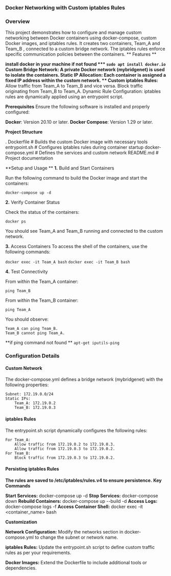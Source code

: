 ### Docker Networking with Custom iptables Rules ###
### Overview ###

This project demonstrates how to configure and manage custom networking between Docker containers using docker-compose, custom Docker images, and iptables rules. It creates two containers, Team_A and Team_B
, connected to a custom bridge network.
The iptables rules enforce specific communication policies between the containers.
** Features **

**install docker in your machine if not found ***
```sudo apt install docker.io```
  **Custom Bridge Network:** A private Docker network (mybridgenet) is used to isolate the containers.
  **Static IP Allocation:** Each container is assigned a fixed IP address within the custom network.
  ** Custom iptables Rules:**
        Allow traffic from Team_A to Team_B and vice versa.
        Block traffic originating from Team_B to Team_A.
    Dynamic Rule Configuration: iptables rules are dynamically applied using an entrypoint script.

**Prerequisites**
Ensure the following software is installed and properly configured:

**Docker**: Version 20.10 or later.
**Docker Compose**: Version 1.29 or later.

**Project Structure**

.
Dockerfile           # Builds the custom Docker image with necessary tools
entrypoint.sh        # Configures iptables rules during container startup
docker-compose.yml   # Defines the services and custom network
README.md            # Project documentation

**Setup and Usage **
**1.** Build and Start Containers

Run the following command to build the Docker image and start the containers:

```docker-compose up -d ```

**2.** Verify Container Status

Check the status of the containers:

```docker ps```

You should see Team_A and Team_B running and connected to the custom network.

**3.** Access Containers
To access the shell of the containers, use the following commands:

```docker exec -it Team_A bash```
```docker exec -it Team_B bash```

**4.** Test Connectivity

From within the Team_A container:

```ping Team_B ```

From within the Team_B container:

```ping Team_A```

You should observe:

    Team_A can ping Team_B.
    Team_B cannot ping Team_A.
**if ping command not found **
``` apt-get iputils-ping ```
### Configuration Details ###
#### Custom Network ####

The docker-compose.yml defines a bridge network (mybridgenet) with the following properties:

    Subnet: 172.19.0.0/24
    Static IPs:
        Team_A: 172.19.0.2
        Team_B: 172.19.0.3

#### iptables Rules ####

The entrypoint.sh script dynamically configures the following rules:

    For Team_A:
        Allow traffic from 172.19.0.2 to 172.19.0.3.
        Allow traffic from 172.19.0.3 to 172.19.0.2.
    For Team_B:
        Block traffic from 172.19.0.3 to 172.19.0.2.

#### Persisting iptables Rules ####

**The rules are saved to /etc/iptables/rules.v4 to ensure persistence.**
**Key Commands**

   **Start Services:** docker-compose up -d
    **Stop Services:** docker-compose down
    **Rebuild Containers:** docker-compose up --build -d
    **Access Logs:** docker-compose logs -f
    **Access Container Shell:** docker exec -it <container_name> bash

**Customization**

  **Network Configuration:** Modify the networks section in docker-compose.yml to change the subnet or network name.

 **iptables Rules:** Update the entrypoint.sh script to define custom traffic rules as per your requirements.

 **Docker Images:** Extend the Dockerfile to include additional tools or dependencies.

